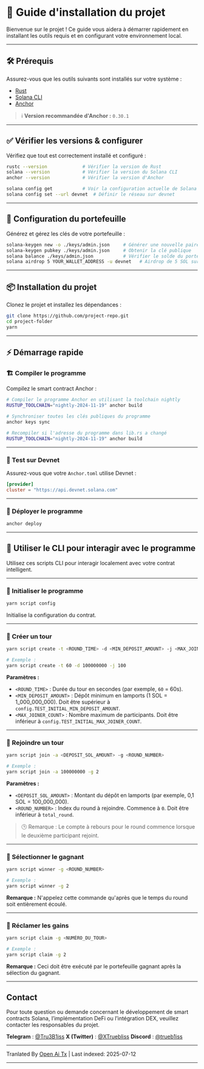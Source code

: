 # 🎯 Guide d'installation du projet

Bienvenue sur le projet ! Ce guide vous aidera à démarrer rapidement en installant les outils requis et en configurant votre environnement local.

---

## 🛠️ Prérequis

Assurez-vous que les outils suivants sont installés sur votre système :

- [Rust](https://www.rust-lang.org/tools/install)
- [Solana CLI](https://docs.solana.com/cli/install-solana-cli-tools)
- [Anchor](https://anchor-lang.com/docs/installation)

> ℹ️ **Version recommandée d'Anchor :** `0.30.1`

---

## ✅ Vérifier les versions & configurer

Vérifiez que tout est correctement installé et configuré :

```bash
rustc --version             # Vérifier la version de Rust
solana --version            # Vérifier la version du Solana CLI
anchor --version            # Vérifier la version d'Anchor

solana config get           # Voir la configuration actuelle de Solana
solana config set --url devnet  # Définir le réseau sur devnet
```
---

## 🔐 Configuration du portefeuille

Générez et gérez les clés de votre portefeuille :

```bash
solana-keygen new -o ./keys/admin.json     # Générer une nouvelle paire de clés
solana-keygen pubkey ./keys/admin.json     # Obtenir la clé publique
solana balance ./keys/admin.json           # Vérifier le solde du portefeuille
solana airdrop 5 YOUR_WALLET_ADDRESS -u devnet   # Airdrop de 5 SOL sur votre portefeuille
```

---

## 📦 Installation du projet

Clonez le projet et installez les dépendances :

```bash
git clone https://github.com/project-repo.git
cd project-folder
yarn
```
---

## ⚡ Démarrage rapide

### 🏗️ Compiler le programme

Compilez le smart contract Anchor :

```bash
# Compiler le programme Anchor en utilisant la toolchain nightly
RUSTUP_TOOLCHAIN="nightly-2024-11-19" anchor build

# Synchroniser toutes les clés publiques du programme
anchor keys sync

# Recompiler si l'adresse du programme dans lib.rs a changé
RUSTUP_TOOLCHAIN="nightly-2024-11-19" anchor build
```

---
### 🧪 Test sur Devnet

Assurez-vous que votre `Anchor.toml` utilise Devnet :

```toml
[provider]
cluster = "https://api.devnet.solana.com"
```

---

### 🚀 Déployer le programme

```bash
anchor deploy
```

---

## 🧪 Utiliser le CLI pour interagir avec le programme
Utilisez ces scripts CLI pour interagir localement avec votre contrat intelligent.

---

### 🔹 Initialiser le programme

```bash
yarn script config
```

Initialise la configuration du contrat.

---

### 🔹 Créer un tour

```bash
yarn script create -t <ROUND_TIME> -d <MIN_DEPOSIT_AMOUNT> -j <MAX_JOINER_COUNT>

# Exemple :
yarn script create -t 60 -d 100000000 -j 100
```

**Paramètres :**

- `<ROUND_TIME>` : Durée du tour en secondes (par exemple, `60` = 60s).
- `<MIN_DEPOSIT_AMOUNT>` : Dépôt minimum en lamports (1 SOL = 1_000_000_000). Doit être supérieur à `config.TEST_INITIAL_MIN_DEPOSIT_AMOUNT`.
- `<MAX_JOINER_COUNT>` : Nombre maximum de participants. Doit être inférieur à `config.TEST_INITIAL_MAX_JOINER_COUNT`.

---

### 🔹 Rejoindre un tour

```bash
yarn script join -a <DEPOSIT_SOL_AMOUNT> -g <ROUND_NUMBER>

# Exemple :
yarn script join -a 100000000 -g 2
```
**Paramètres :**

- `<DEPOSIT_SOL_AMOUNT>` : Montant du dépôt en lamports (par exemple, 0,1 SOL = 100_000_000).
- `<ROUND_NUMBER>` : Index du round à rejoindre. Commence à `0`. Doit être inférieur à `total_round`.

> 🕒 Remarque : Le compte à rebours pour le round commence lorsque le deuxième participant rejoint.

---

### 🔹 Sélectionner le gagnant

```bash
yarn script winner -g <ROUND_NUMBER>

# Exemple :
yarn script winner -g 2
```

**Remarque :** N'appelez cette commande qu'après que le temps du round soit entièrement écoulé.

---
### 🔹 Réclamer les gains

```bash
yarn script claim -g <NUMÉRO_DU_TOUR>

# Exemple :
yarn script claim -g 2
```

**Remarque :** Ceci doit être exécuté par le portefeuille gagnant après la sélection du gagnant.

---

## Contact

Pour toute question ou demande concernant le développement de smart contracts Solana, l’implémentation DeFi ou l’intégration DEX, veuillez contacter les responsables du projet.

**Telegram** : [@Tru3B1iss](https://t.me/Tru3B1iss)
**X (Twitter)** : [@XTruebliss](https://x.com/XTruebliss)
**Discord** : [@trueb1iss](https://discord.com/users/1274339638668038187)

---

Tranlated By [Open Ai Tx](https://github.com/OpenAiTx/OpenAiTx) | Last indexed: 2025-07-12

---